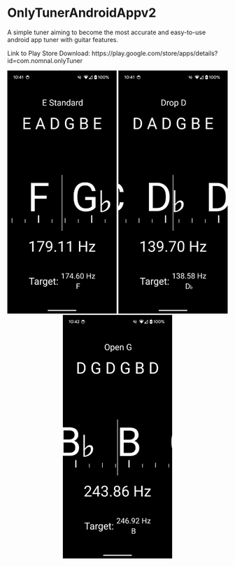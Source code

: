 # OnlyTunerAndroidAppv2
<p align="left">
A simple tuner aiming to become the most accurate and easy-to-use android app tuner with guitar features.
</p>
<p align="left">
Link to Play Store Download: https://play.google.com/store/apps/details?id=com.nomnal.onlyTuner
</p>
<p align="center">
  <img src="docs/imgs/screengrab4.png" width="250">
  <img src="docs/imgs/screengrab3.png" width="250">
  <img src="docs/imgs/screengrab2.png" width="250">
</p>
